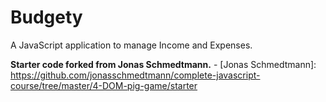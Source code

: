 # Budgety

A JavaScript application to manage Income and Expenses.

**Starter code forked from Jonas Schmedtmann.** - [Jonas Schmedtmann]: <https://github.com/jonasschmedtmann/complete-javascript-course/tree/master/4-DOM-pig-game/starter>

